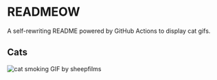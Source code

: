 # READMEOW

A self-rewriting README powered by GitHub Actions to display cat gifs.

## Cats

![cat smoking GIF by sheepfilms](https://media1.giphy.com/media/l0ExdMHUDKteztyfe/200.gif?cid=9acd02daxwlu0rmtjcweqb0a7hbi51w82w4x13v5fffdkyd1&ep=v1_gifs_search&rid=200.gif&ct=g)
